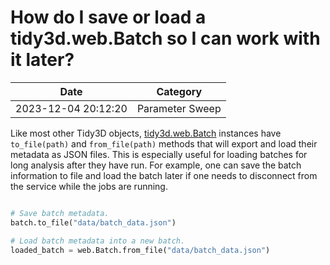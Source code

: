 # How do I save or load a tidy3d.web.Batch so I can work with it later?

| Date       | Category    |
|------------|-------------|
| 2023-12-04 20:12:20 | Parameter Sweep |


Like most other Tidy3D objects, <a target="_blank" rel="noopener" href="https://docs.flexcompute.com/projects/tidy3d/en/latest/api/_autosummary/tidy3d.web.api.container.Batch.html">tidy3d.web.Batch</a> instances have <code>to_file(path)</code> and <code>from_file(path)</code> methods that will export and load their metadata as JSON files.  This is especially useful for loading batches for long analysis after they have run. For example, one can save the batch information to file and load the batch later if one needs to disconnect from the service while the jobs are running.

```python

# Save batch metadata.
batch.to_file("data/batch_data.json")

# Load batch metadata into a new batch.
loaded_batch = web.Batch.from_file("data/batch_data.json")

```

 
